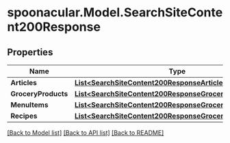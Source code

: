 # spoonacular.Model.SearchSiteContent200Response

## Properties

Name | Type | Description | Notes
------------ | ------------- | ------------- | -------------
**Articles** | [**List&lt;SearchSiteContent200ResponseArticlesInner&gt;**](SearchSiteContent200ResponseArticlesInner.md) |  | 
**GroceryProducts** | [**List&lt;SearchSiteContent200ResponseGroceryProductsInner&gt;**](SearchSiteContent200ResponseGroceryProductsInner.md) |  | 
**MenuItems** | [**List&lt;SearchSiteContent200ResponseGroceryProductsInner&gt;**](SearchSiteContent200ResponseGroceryProductsInner.md) |  | 
**Recipes** | [**List&lt;SearchSiteContent200ResponseGroceryProductsInner&gt;**](SearchSiteContent200ResponseGroceryProductsInner.md) |  | 

[[Back to Model list]](../README.md#documentation-for-models) [[Back to API list]](../README.md#documentation-for-api-endpoints) [[Back to README]](../README.md)

